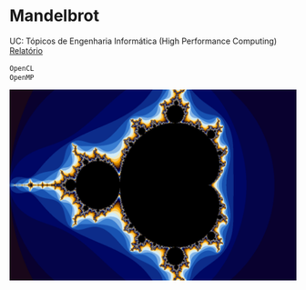 # Mandelbrot
UC: Tópicos de Engenharia Informática (High Performance Computing)  
[Relatório](https://github.com/FabiomtGoncalves/Mandelbrot/blob/master/TEI_HPC_F%C3%A1bioGon%C3%A7alves_17646-Sebasti%C3%A3oPereira_21932.pdf)

```
OpenCL
OpenMP
```  

![Homepage Interface](https://github.com/FabiomtGoncalves/Mandelbrot/blob/master/opencl-mandelbrot/example.png)


